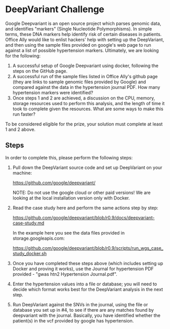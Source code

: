 # DeepVariant Challenge
Google Deepvariant is an open source project which parses genomic data, and identifies "markers" (Single Nucleotide Polymorphisms).  In simple terms, these DNA markers help identify risk of certain diseases in patients.  Office Ally would like to enlist hackers' help with setting up the DeepVariant, and then using the sample files provided on google's web page to run against a list of possible hypertension markers.  Ultimately, we are looking for the following:

1.  A successful setup of Google Deepvariant using docker, following the steps on the GitHub page.
2.  A successful run of the sample files listed in Office Ally's github page (they are links to sample genomic files provided by Google) and compared against the data in the hypertension journal PDF.  How many hypertension markers were identified?
3.  Once steps 1 and 2 are achieved, a discussion on the CPU, memory, storage resources used to perform this analysis, and the length of time it took to complete given the resources.  What are some ways to make this run faster?

To be considered eligible for the prize, your solution must complete at least 1 and 2 above.

## Steps
In order to complete this, please perform the following steps:

1. Pull down the DeepVariant source code and set up DeepVariant on your machine:

    https://github.com/google/deepvariant/
    
   NOTE:  Do not use the google cloud or other paid versions!  We are looking at the local installation version only with Docker.

2. Read the case study here and perform the same actions step by step:

    https://github.com/google/deepvariant/blob/r0.9/docs/deepvariant-case-study.md

    In the example here you see the data files provided in storage.googleapis.com:

    https://github.com/google/deepvariant/blob/r0.9/scripts/run_wgs_case_study_docker.sh

3. Once you have completed these steps above (which includes setting up Docker and proving it works), use the Journal for hypertension PDF provided - "gwas htn2 Hypertension Journal.pdf".
4. Enter the hypertension values into a file or database; you will need to decide which format works best for the DeepVariant analysis in the next step.
5. Run DeepVariant against the SNVs in the journal, using the file or database you set up in #4, to see if there are any matches found by deepvariant with the journal.  Basically, you have identified whether the patient(s) in the vcf provided by google has hypertension.
